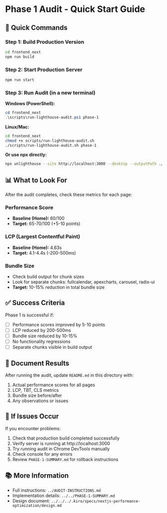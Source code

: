 # Phase 1 Audit - Quick Start Guide

## 🚀 Quick Commands

### Step 1: Build Production Version
```bash
cd frontend_next
npm run build
```

### Step 2: Start Production Server
```bash
npm run start
```

### Step 3: Run Audit (in a new terminal)

**Windows (PowerShell):**
```powershell
cd frontend_next
.\scripts\run-lighthouse-audit.ps1 phase-1
```

**Linux/Mac:**
```bash
cd frontend_next
chmod +x scripts/run-lighthouse-audit.sh
./scripts/run-lighthouse-audit.sh phase-1
```

**Or use npx directly:**
```bash
npx unlighthouse --site http://localhost:3000 --desktop --outputPath ./lighthouse-reports/phase-1
```

## 📊 What to Look For

After the audit completes, check these metrics for each page:

### Performance Score
- **Baseline (Home):** 60/100
- **Target:** 65-70/100 (+5-10 points)

### LCP (Largest Contentful Paint)
- **Baseline (Home):** 4.63s
- **Target:** 4.1-4.4s (-200-500ms)

### Bundle Size
- Check build output for chunk sizes
- Look for separate chunks: fullcalendar, apexcharts, carousel, radix-ui
- **Target:** 10-15% reduction in total bundle size

## ✅ Success Criteria

Phase 1 is successful if:
- [ ] Performance scores improved by 5-10 points
- [ ] LCP reduced by 200-500ms
- [ ] Bundle size reduced by 10-15%
- [ ] No functionality regressions
- [ ] Separate chunks visible in build output

## 📝 Document Results

After running the audit, update `README.md` in this directory with:
1. Actual performance scores for all pages
2. LCP, TBT, CLS metrics
3. Bundle size before/after
4. Any observations or issues

## 🔄 If Issues Occur

If you encounter problems:
1. Check that production build completed successfully
2. Verify server is running at http://localhost:3000
3. Try running audit in Chrome DevTools manually
4. Check console for any errors
5. Review `PHASE-1-SUMMARY.md` for rollback instructions

## 📚 More Information

- Full instructions: `../AUDIT-INSTRUCTIONS.md`
- Implementation details: `../../PHASE-1-SUMMARY.md`
- Design document: `../../../.kiro/specs/nextjs-performance-optimization/design.md`
